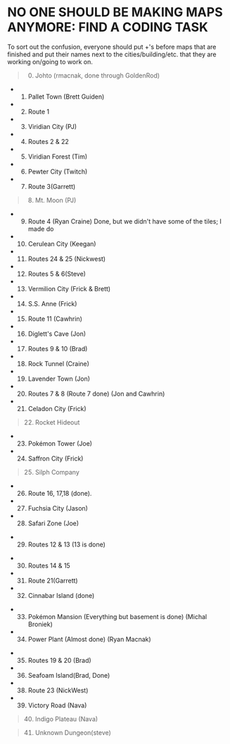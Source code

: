 # NO ONE SHOULD BE MAKING MAPS ANYMORE: FIND A CODING TASK #

To sort out the confusion, everyone should put +'s before maps that are finished and put their names next to the cities/building/etc. that they are working on/going to work on.

> 0. Johto (rmacnak, done through GoldenRod)

+  1. Pallet Town (Brett Guiden)

+  2. Route 1

+  3. Viridian City (PJ)

+  4. Routes 2 & 22

+  5. Viridian Forest (Tim)

+   6. Pewter City (Twitch)

+  7. Route 3(Garrett)

> 8. Mt. Moon (PJ)

+  9. Route 4 (Ryan Craine) Done, but we didn't have some of the tiles; I made do

+ 10. Cerulean City (Keegan)

+ 11. Routes 24 & 25 (Nickwest)

+ 12. Routes 5 & 6(Steve)

+ 13. Vermilion City (Frick & Brett)

+ 14. S.S. Anne (Frick)

+ 15. Route 11 (Cawhrin)

+ 16. Diglett's Cave (Jon)

+ 17. Routes 9 & 10 (Brad)

+ 18. Rock Tunnel (Craine)

+ 19. Lavender Town (Jon)

+ 20. Routes 7 & 8 (Route 7 done) (Jon and Cawhrin)

+ 21. Celadon City (Frick)

> 22. Rocket Hideout

+ 23. Pokémon Tower (Joe)

+ 24. Saffron City (Frick)

> 25. Silph Company

+ 26. Route 16, 17,18 (done).

+ 27. Fuchsia City (Jason)

+ 28. Safari Zone (Joe)

- 29. Routes 12 & 13 (13 is done)

+ 30. Routes 14 & 15

+ 31. Route 21(Garrett)

+ 32. Cinnabar Island (done)

- 33. Pokémon Mansion (Everything but basement is done) (Michal Broniek)

- 34. Power Plant (Almost done) (Ryan Macnak)

+ 35. Routes 19 & 20 (Brad)

+ 36. Seafoam Island(Brad, Done)

+ 38. Route 23 (NickWest)

+ 39. Victory Road (Nava)

> 40. Indigo Plateau (Nava)

> 41. Unknown Dungeon(steve)